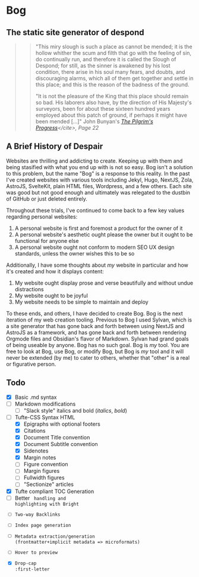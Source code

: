 # Bog

## The static site generator of despond

>> "This miry slough is such a place as cannot be mended; it is the hollow
>> whither the scum and filth that go with the feeling of sin, do continually
>> run, and therefore it is called the Slough of Despond; for still, as the
>> sinner is awakened by his lost condition, there arise in his soul many
>> fears, and doubts, and discouraging alarms, which all of them get together
>> and settle in this place; and this is the reason of the badness of the
>> ground.
>>
>> "It is not the pleasure of the King that this place should remain so bad.
>> His laborers also have, by the direction of His Majesty's surveyors, been
>> for about these sixteen hundred years employed about this patch of ground,
>> if perhaps it might have been mended [...]"
>> John Bunyan's <cite>[The Pilgrim's Progress](
>> "https://www.gutenberg.org/files/39452/39452-h/39452-h.htm#Page_22")</cite>,
>> Page 22

## A Brief History of Despair

Websites are thrilling and addicting to create. Keeping up with them and being stasified with what you end up with is not so easy. Bog isn't a solution to this problem, but the name "Bog" is a response to this reality. In the past I've created websites with various tools including Jekyl, Hugo, NextJS, Zola, AstroJS, SvelteKit, plain HTML files, Wordpress, and a few others. Each site was good but not good enough and ultimately was relegated to the dustbin of GitHub or just deleted entirely.

Throughout these trials, I've continued to come back to a few key values regarding personal websites:

1. A personal website is first and foremost a product for the owner of it
2. A personal website's aesthetic ought please the owner but it ought to be functional for anyone else
3. A personal website ought not conform to modern SEO UX design standards, unless the owner wishes this to be so

Additionally, I have some thoughts about _my_ website in particular and how it's created and how it displays content:

1. My website ought display prose and verse beautifully and without undue distractions
2. My website ought to be joyful
3. My website needs to be simple to maintain and deploy

To these ends, and others, I have decided to create Bog. Bog is the next iteration of my web creation tooling. Previous to Bog I used Sylvan, which is a site generator that has gone back and forth between using NextJS and AstroJS as a framework, and has gone back and forth between rendering Orgmode files and Obsidian's flavor of Markdown. Sylvan had grand goals of being useable by anyone. Bog has no such goal. Bog is _my_ tool. You are free to look at Bog, use Bog, or modify Bog, but Bog is _my_ tool and it will never be extended (by me) to cater to others, whether that "other" is a real or figurative person.

## Todo

- [X] Basic .md syntax
- [ ] Markdown modifications
  - [ ] "Slack style" italics and bold (_italics_, *bold*)
- [ ] Tufte-CSS Syntax HTML
  - [X] Epigraphs with optional footers
  - [X] Citations
  - [X] Document Title convention
  - [X] Document Subtitle convention
  - [X] Sidenotes
  - [X] Margin notes
  - [ ] Figure convention
  - [ ] Margin figures
  - [ ] Fullwidth figures
  - [ ] "Sectionize" articles
- [X] Tufte compliant TOC Generation
- [ ] Better <code> handling and highlighting with Bright
- [ ] Two-way Backlinks
- [ ] Index page generation
- [ ] Metadata extraction/generation (frontmatter+implicit metadata => microformats)
- [ ] Hover to preview
- [X] Drop-cap :first-letter